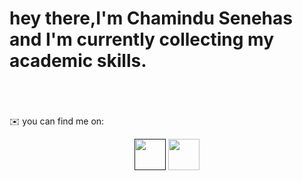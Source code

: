 <h1>hey there,I'm Chamindu Senehas and I'm currently collecting my academic skills.</h1>
<br><br><br>
✉️ you can find me on:

<p align=center>
  <a href=""><img width=50 height=50 src="https://www.vhv.rs/dpng/d/405-4051094_vector-linkedin-logo-svg-hd-png-download.png"></a>
  <a href="senehaschamindu2006@gmail.com"><img width=50 height=50 src="https://w7.pngwing.com/pngs/945/191/png-transparent-gmail-logo-computer-icons-gmail-scalable-graphics-email-gmail-size-icon-angle-text-trademark-thumbnail.png"></a>
</p>
